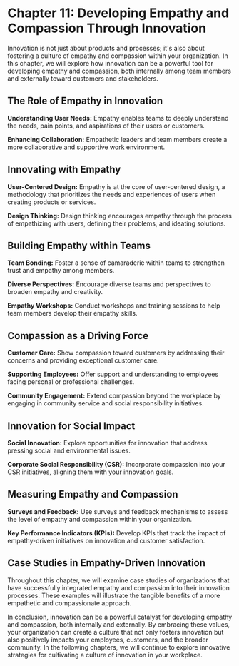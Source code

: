 Chapter 11: Developing Empathy and Compassion Through Innovation
================================================================

Innovation is not just about products and processes; it's also about fostering a culture of empathy and compassion within your organization. In this chapter, we will explore how innovation can be a powerful tool for developing empathy and compassion, both internally among team members and externally toward customers and stakeholders.

The Role of Empathy in Innovation
---------------------------------

**Understanding User Needs:** Empathy enables teams to deeply understand the needs, pain points, and aspirations of their users or customers.

**Enhancing Collaboration:** Empathetic leaders and team members create a more collaborative and supportive work environment.

Innovating with Empathy
-----------------------

**User-Centered Design:** Empathy is at the core of user-centered design, a methodology that prioritizes the needs and experiences of users when creating products or services.

**Design Thinking:** Design thinking encourages empathy through the process of empathizing with users, defining their problems, and ideating solutions.

Building Empathy within Teams
-----------------------------

**Team Bonding:** Foster a sense of camaraderie within teams to strengthen trust and empathy among members.

**Diverse Perspectives:** Encourage diverse teams and perspectives to broaden empathy and creativity.

**Empathy Workshops:** Conduct workshops and training sessions to help team members develop their empathy skills.

Compassion as a Driving Force
-----------------------------

**Customer Care:** Show compassion toward customers by addressing their concerns and providing exceptional customer care.

**Supporting Employees:** Offer support and understanding to employees facing personal or professional challenges.

**Community Engagement:** Extend compassion beyond the workplace by engaging in community service and social responsibility initiatives.

Innovation for Social Impact
----------------------------

**Social Innovation:** Explore opportunities for innovation that address pressing social and environmental issues.

**Corporate Social Responsibility (CSR):** Incorporate compassion into your CSR initiatives, aligning them with your innovation goals.

Measuring Empathy and Compassion
--------------------------------

**Surveys and Feedback:** Use surveys and feedback mechanisms to assess the level of empathy and compassion within your organization.

**Key Performance Indicators (KPIs):** Develop KPIs that track the impact of empathy-driven initiatives on innovation and customer satisfaction.

Case Studies in Empathy-Driven Innovation
-----------------------------------------

Throughout this chapter, we will examine case studies of organizations that have successfully integrated empathy and compassion into their innovation processes. These examples will illustrate the tangible benefits of a more empathetic and compassionate approach.

In conclusion, innovation can be a powerful catalyst for developing empathy and compassion, both internally and externally. By embracing these values, your organization can create a culture that not only fosters innovation but also positively impacts your employees, customers, and the broader community. In the following chapters, we will continue to explore innovative strategies for cultivating a culture of innovation in your workplace.
